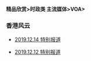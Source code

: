 #### 精品欣赏>时政类 主流媒体>VOA>
### 香港风云
- [2019.12.14 特别报道](https://youtu.be/LKN5E6b4AKk)

- [2019.12.12 特别报道](https://youtu.be/f6BfzDwPSOY)
